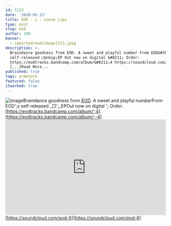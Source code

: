 ```yaml
---
id: 1133
date: '2020-05-23'
title: EOD - □ - Loose Lips
type: post
slug: eod
author: 100
banner:
  - imported/eod/image1133.jpeg
description: >-
  Braindance goodness from EOD. A sweet and playful number From EOD&#39;s
  self-released □&nbsp;EP Out now on digital &#8211; Order:
  https://eodtracks.bandcamp.com/album/&#8211;4 https://soundcloud.com/eod-6
  [...]Read More...
published: true
tags: premiere
featured: false
itworked: true
---
```

![image](../imported/eod/image1133.jpeg)Braindance goodness from [EOD](https://eodtracks.bandcamp.com/). A sweet and playful numberFrom EOD';s self-released _□';_EPOut now on digital '; Order: [](https://eodtracks.bandcamp.com/album/--4)[https://eodtracks.bandcamp.com/album/';4](https://eodtracks.bandcamp.com/album/--4)<iframe width='100%' height='300' scrolling='no' frameborder='no' allow='autoplay' src='https://w.soundcloud.com/player/?url=https%3A//api.soundcloud.com/tracks/826610659&color=%23ff5500&auto_play=false&hide_related=true&show_comments=true&show_user=true&show_reposts=false&show_teaser=false'></iframe>[](https://soundcloud.com/eod-6)[https://soundcloud.com/eod-6](https://soundcloud.com/eod-6)